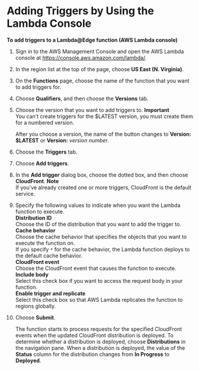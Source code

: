 # Adding Triggers by Using the Lambda Console<a name="lambda-edge-add-triggers-lam-console"></a><a name="lambda-edge-add-triggers-procedure"></a>

**To add triggers to a Lambda@Edge function \(AWS Lambda console\)**

1. Sign in to the AWS Management Console and open the AWS Lambda console at [https://console\.aws\.amazon\.com/lambda/](https://console.aws.amazon.com/lambda/)\.

1. In the region list at the top of the page, choose **US East \(N\. Virginia\)**\.

1. On the **Functions** page, choose the name of the function that you want to add triggers for\.

1. Choose **Qualifiers**, and then choose the **Versions** tab\.

1. Choose the version that you want to add triggers to\.
**Important**  
You can't create triggers for the $LATEST version, you must create them for a numbered version\.

   After you choose a version, the name of the button changes to **Version: $LATEST** or **Version:** *version number*\.

1. Choose the **Triggers** tab\.

1. Choose **Add triggers**\.

1. In the **Add trigger** dialog box, choose the dotted box, and then choose **CloudFront**\.
**Note**  
If you've already created one or more triggers, CloudFront is the default service\.

1. Specify the following values to indicate when you want the Lambda function to execute\.  
**Distribution ID**  
Choose the ID of the distribution that you want to add the trigger to\.  
**Cache behavior**  
Choose the cache behavior that specifies the objects that you want to execute the function on\.  
If you specify `*` for the cache behavior, the Lambda function deploys to the default cache behavior\.  
**CloudFront event**  
Choose the CloudFront event that causes the function to execute\.  
**Include body**  
Select this check box if you want to access the request body in your function\.   
**Enable trigger and replicate**  
Select this check box so that AWS Lambda replicates the function to regions globally\. 

1. Choose **Submit**\.

   The function starts to process requests for the specified CloudFront events when the updated CloudFront distribution is deployed\. To determine whether a distribution is deployed, choose **Distributions** in the navigation pane\. When a distribution is deployed, the value of the **Status** column for the distribution changes from **In Progress** to **Deployed**\.
